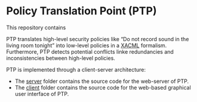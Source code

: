 # Policy Translation Point (PTP)

This repository contains 

PTP translates high-level security policies like “Do not record sound in the living room tonight” into low-level policies in a [XACML](https://www.oasis-open.org/committees/tc_home.php?wg_abbrev=xacml) formalism. Furthermore, PTP detects potential conflicts linke redundancies and inconsistencies between high-level policies. 

PTP is implemented through a client-server architecture:
- The [server](/server/) folder contains the source code for the web-server of PTP.
- The [client](/client/) folder contains the source code for the web-based graphical user interface of PTP.